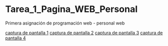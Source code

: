 # Tarea_1_Pagina_WEB_Personal
Primera asignación de programación web - personal web

[captura de pantalla 1](captura-1.png)
[captura de pantalla 2](captura-2.png)
[captura de pantalla 3](captura-3.png)
[captura de pantalla 4](captura-4.png)
